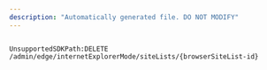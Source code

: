 ```yaml
---
description: "Automatically generated file. DO NOT MODIFY"
---
```


```powershellv2

UnsupportedSDKPath:DELETE /admin/edge/internetExplorerMode/siteLists/{browserSiteList-id}

```